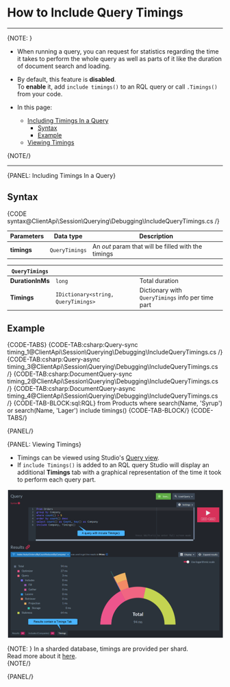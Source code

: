 # How to Include Query Timings

---

{NOTE: }

* When running a query, you can request for statistics regarding 
  the time it takes to perform the whole query as well as parts 
  of it like the duration of document search and loading.  
* By default, this feature is **disabled**.  
  To **enable** it, add `include timings()` to an RQL query or call 
  `.Timings()` from your code.  

* In this page:  
    * [Including Timings In a Query](../../../../client-api/session/querying/debugging/query-timings#including-timings-in-a-query)  
        * [Syntax](../../../../client-api/session/querying/debugging/query-timings#syntax)  
        * [Example](../../../../client-api/session/querying/debugging/query-timings#example)
    * [Viewing Timings](../../../../client-api/session/querying/debugging/query-timings#viewing-timings)  

{NOTE/}

---

{PANEL: Including Timings In a Query}

## Syntax

{CODE syntax@ClientApi\Session\Querying\Debugging\IncludeQueryTimings.cs /}

| Parameters | Data type | Description |
| - | - | - |
| __timings__ | `QueryTimings` | An _out_ param that will be filled with the timings |

| `QueryTimings` | | |
| - | - | - |
| __DurationInMs__ | `long` | Total duration |
| __Timings__ | `IDictionary<string, QueryTimings>` | Dictionary with `QueryTimings` info per time part |

## Example

{CODE-TABS}
{CODE-TAB:csharp:Query-sync timing_1@ClientApi\Session\Querying\Debugging\IncludeQueryTimings.cs /}
{CODE-TAB:csharp:Query-async timing_3@ClientApi\Session\Querying\Debugging\IncludeQueryTimings.cs /}
{CODE-TAB:csharp:DocumentQuery-sync timing_2@ClientApi\Session\Querying\Debugging\IncludeQueryTimings.cs /}
{CODE-TAB:csharp:DocumentQuery-async timing_4@ClientApi\Session\Querying\Debugging\IncludeQueryTimings.cs /}
{CODE-TAB-BLOCK:sql:RQL}
from Products
where search(Name, 'Syrup') or search(Name, 'Lager')
include timings()
{CODE-TAB-BLOCK/}
{CODE-TABS/}

{PANEL/}

{PANEL: Viewing Timings}

* Timings can be viewed using Studio's [Query view](../../../../studio/database/queries/query-view).  
* If `include Timings()` is added to an RQL query Studio will display an additional **Timings** tab 
  with a graphical representation of the time it took to perform each query part.   

![Figure 1. Include timings graphical results](images/include-timings.png "Include timings results")

{NOTE: }
In a sharded database, timings are provided per shard.  
Read more about it [here](../../../../sharding/querying#timing-queries).  
{NOTE/}

{PANEL/}
